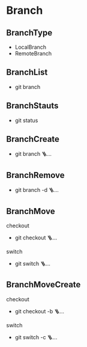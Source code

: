 # Branch


## BranchType
- LocalBranch
- RemoteBranch
## BranchList
- git branch
## BranchStauts
- git status


## BranchCreate
- git branch 🪜...
## BranchRemove
- git branch -d 🪜...

## BranchMove
checkout
- git checkout 🪜...

switch
- git switch 🪜...
## BranchMoveCreate
checkout
- git checkout -b 🪜...

switch
- git switch -c 🪜...




